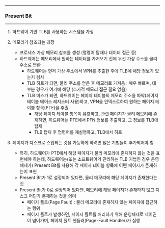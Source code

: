 -----
### Present Bit
-----
1. 하드웨어 기반 TLB를 사용하는 시스템을 가정
2. 메모리가 참조되는 과정
   - 프로세스 가상 메모리 참조를 생성 (명령어 탑재나 데이터 접근 등)
   - 하드웨어는 메모리에서 원하는 데이터를 가져오기 전에 우선 가상 주소를 물리 주소로 변환
     + 하드웨어는 먼저 가상 주소에서 VPN를 추출한 후에 TLB에 해당 정보가 있는지 검사
     + TLB 히트가 되면, 물리 주소를 얻은 후 메모리로 가져옴 : 매우 빠르며, 대부분 경우가 여기에 해당 (추가적 메모리 접근 필요 없음)
     + TLB 미스가 되면, 하드웨어는 페이지 테이블의 메모리 주소를 파악(페이지 테이블 베이스 레지스터 사용)하고, VPN을 인덱스로하여 원하는 페이지 테이블 항목(PTE)을 추출
       * 해당 페이지 테이블 항목이 유효하고, 관련 페이지가 물리 메모리에 존재하면, 하드웨어는 PTE에서 PFN 정보를 추출하고, 그 정보를 TLB에 탑재
       * TLB 탑재 후 명령어를 재실행하고, TLB에서 히트

3. 페이지가 디스크로 스왑되는 것을 가능하게 하려면 많은 기법들이 추가되어야 함
   - 특히, 하드웨어가 PTE에서 해당 페이지가 물리 메모리에 존재하지 않는 것을 표현해야 하는데, 하드웨어는(또는 소프트웨어가 관리하는 TLB 기법인 경우 운영체제가) Present Bit를 사용해 각 페이지 테이블 항목에 어떤 페이지가 존재하는지 표현
   - Present Bit가 1로 설정되어 있다면, 물리 메모리에 해당 페이지가 존재한다는 것
   - Present Bit가 0로 설정되어 있다면, 메모리에 해당 페이지가 존재하지 않고 디스크 어딘가 존재하는 것을 의미
     + 페이지 폴트(Page Fault) : 물리 메모리에 존재하지 않는 페이지에 접근하는 행위
     + 페이지 폴트가 발생하면, 페이지 폴트를 처리하기 위해 운영체제로 제어권이 넘어가며, 페이지 폴트 핸들러(Page-Fault Handler)가 실행
